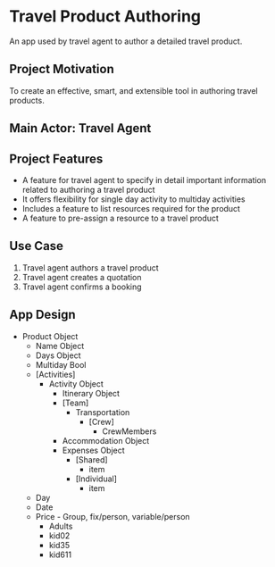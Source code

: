 # Travel Product Authoring
An app used by travel agent to author a detailed travel product.

## Project Motivation
To create an effective, smart, and extensible tool in authoring travel products.

## Main Actor: Travel Agent

## Project Features
* A feature for travel agent to specify in detail important information related to authoring a travel product
* It offers flexibility for single day activity to multiday activities
* Includes a feature to list resources required for the product
* A feature to pre-assign a resource to a travel product

## Use Case
1. Travel agent authors a travel product
2. Travel agent creates a quotation
3. Travel agent confirms a booking

## App Design

* Product Object
  * Name Object
  * Days Object
  * Multiday Bool
  * [Activities]
    * Activity Object
      * Itinerary Object
      * [Team]
        * Transportation
          * [Crew]
            * CrewMembers
      * Accommodation Object
      * Expenses Object
        * [Shared]
          * item
        * [Individual]
          * item
  * Day
  * Date
  * Price - Group, fix/person, variable/person
    * Adults
    * kid02
    * kid35
    * kid611
  
